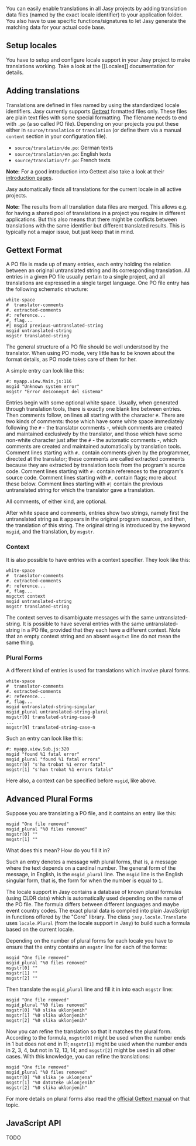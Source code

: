 You can easily enable translations in all Jasy projects by adding translation data files (named by the exact locale identifier) to your application folder. You also have to use specific functions/signatures to let Jasy generate the matching data for your actual code base. 

## Setup locales

You have to setup and configure locale support in your Jasy project to make translations working. Take a look at the [[Locales]] documentation for details.

## Adding translations

Translations are defined in files named by using the standardized locale identifiers. Jasy currently supports [Gettext](http://www.gnu.org/software/gettext/) formatted files only. These files are plain text files with some special formatting. The filename needs to end with `.po` (a so called PO file). Depending on your projects you put these either in `source/translation` or `translation` (or define them via a manual `content` section in your configuration file).

- `source/translation/de.po`: German texts
- `source/translation/en.po`: English texts
- `source/translation/fr.po`: French texts

**Note:** For a good introduction into Gettext also take a look at their [introduction pages](http://www.gnu.org/software/gettext/manual/gettext.html#Introduction).

Jasy automatically finds all translations for the current locale in all active projects. 

**Note:** The results from all translation data files are merged. This allows e.g. for having a shared pool of translations in a project you require in different applications. But this also means that there might be conflicts between translations with the same identifier but different translated results. This is typically not a major issue, but just keep that in mind.

## Gettext Format

A PO file is made up of many entries, each entry holding the relation between an original untranslated string and its corresponding translation. All entries in a given PO file usually pertain to a single project, and all translations are expressed in a single target language. One PO file entry has the following schematic structure:

    white-space
    #  translator-comments
    #. extracted-comments
    #: reference...
    #, flag...
    #| msgid previous-untranslated-string
    msgid untranslated-string
    msgstr translated-string

The general structure of a PO file should be well understood by the translator. When using PO mode, very little has to be known about the format details, as PO mode takes care of them for her.

A simple entry can look like this:

    #: myapp.view.Main.js:116
    msgid "Unknown system error"
    msgstr "Error desconegut del sistema"

Entries begin with some optional white space. Usually, when generated through translation tools, there is exactly one blank line between entries. Then comments follow, on lines all starting with the character `#`. There are two kinds of comments: those which have some white space immediately following the `#` - the translator comments -, which comments are created and maintained exclusively by the translator, and those which have some non-white character just after the `#` - the automatic comments -, which comments are created and maintained automatically by translation tools. Comment lines starting with `#.` contain comments given by the programmer, directed at the translator; these comments are called extracted comments because they are extracted by translation tools from the program's source code. Comment lines starting with `#:` contain references to the program's source code. Comment lines starting with `#,` contain flags; more about these below. Comment lines starting with `#|` contain the previous untranslated string for which the translator gave a translation.

All comments, of either kind, are optional.

After white space and comments, entries show two strings, namely first the untranslated string as it appears in the original program sources, and then, the translation of this string. The original string is introduced by the keyword `msgid`, and the translation, by `msgstr`.

### Context

It is also possible to have entries with a context specifier. They look like this:

    white-space
    #  translator-comments
    #. extracted-comments
    #: reference...
    #, flag...
    msgctxt context
    msgid untranslated-string
    msgstr translated-string

The context serves to disambiguate messages with the same untranslated-string. It is possible to have several entries with the same untranslated-string in a PO file, provided that they each have a different context. Note that an empty context string and an absent `msgctxt` line do not mean the same thing.

### Plural Forms

A different kind of entries is used for translations which involve plural forms.

    white-space
    #  translator-comments
    #. extracted-comments
    #: reference...
    #, flag...
    msgid untranslated-string-singular
    msgid_plural untranslated-string-plural
    msgstr[0] translated-string-case-0
    ...
    msgstr[N] translated-string-case-n

Such an entry can look like this:

    #: myapp.view.Sub.js:320
    msgid "found %1 fatal error"
    msgid_plural "found %1 fatal errors"
    msgstr[0] "s'ha trobat %1 error fatal"
    msgstr[1] "s'han trobat %1 errors fatals"

Here also, a context can be specified before `msgid`, like above.


## Advanced Plural Forms

Suppose you are translating a PO file, and it contains an entry like this:

    msgid "One file removed"
    msgid_plural "%0 files removed"
    msgstr[0] ""
    msgstr[1] ""

What does this mean? How do you fill it in?

Such an entry denotes a message with plural forms, that is, a message where the text depends on a cardinal number. The general form of the message, in English, is the `msgid_plural` line. The `msgid` line is the English singular form, that is, the form for when the number is equal to `1`. 

The locale support in Jasy contains a database of known plural formulas (using CLDR data) which is automatically used depending on the name of the PO file. The formula differs between different languages and maybe event country codes. The exact plural data is compiled into plain JavaScript in functions offered by the "Core" library. The class `jasy.locale.Translate` uses `locale.Plural` (from the locale support in Jasy) to build such a formula based on the current locale.

Depending on the number of plural forms for each locale you have to ensure that the entry contains an `msgstr` line for each of the forms:

    msgid "One file removed"
    msgid_plural "%0 files removed"
    msgstr[0] ""
    msgstr[1] ""
    msgstr[2] ""

Then translate the `msgid_plural` line and fill it in into each `msgstr` line:

    msgid "One file removed"
    msgid_plural "%0 files removed"
    msgstr[0] "%0 slika uklonjenih"
    msgstr[1] "%0 slika uklonjenih"
    msgstr[2] "%0 slika uklonjenih"

Now you can refine the translation so that it matches the plural form. According to the formula, `msgstr[0]` might be used when the number ends in 1 but does not end in 11; `msgstr[1]` might be used when the number ends in 2, 3, 4, but not in 12, 13, 14; and `msgstr[2]` might be used in all other cases. With this knowledge, you can refine the translations:

    msgid "One file removed"
    msgid_plural "%0 files removed"
    msgstr[0] "%0 slika je uklonjena"
    msgstr[1] "%0 datoteke uklonjenih"
    msgstr[2] "%0 slika uklonjenih"

For more details on plural forms also read the [official Gettext manual](http://www.gnu.org/software/gettext/manual/gettext.html#Plural-forms) on that topic.


## JavaScript API

TODO
